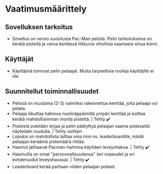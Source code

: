 # Vaatimusmäärittely

## Sovelluksen tarkoitus
- Sovellus on versio suositusta Pac-Man pelistä. Pelin tarkoituksena on kerätä pisteitä ja varoa kentässä liikkuvia vihollisia saamasta sinua kiinni. 

## Käyttäjät
- Käyttäjinä toimivat pelin pelaajat. Muita tarpeellisia rooleja käyttäjille ei ole.
 
## Suunnitellut toiminnallisuudet
- Pelissä on muutama (2-3) valmiiksi rakennettua kenttää, joita pelaaja voi pelata. 
- Pelaaja liikuttaa hahmoa nuolinäppäimillä ympäri kenttää ja koittaa kerätä mahdollisimman monta pistettä. | Tehty ✔️
- Pisteistä pidetään kirjaa ja pelin päätyttyä pelaajan saama pistesaldo näytetään ruudulla.  | Tehty osittain
- Lopuksi on mahdollista laittaa oma nimi ns. leaderboardille, mikäli pelaajan keräämä pistemäärä riittää.
- Haamut jahtaavat Pacman-hahmoa käyttäen leveyshakua. | Tehty ✔️
- Haamuilla on omat "persoonallisuutensa" (eri nopeudet ja eri kohderuudut leveyshaussa). | Tehty ✔️
- Leaderboard kerää parhaan viiden pelaajan pisteet.
